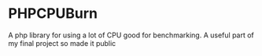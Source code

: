 PHPCPUBurn
==========

A php library for using a lot of CPU good for benchmarking. A useful part of my final project so made it public 
